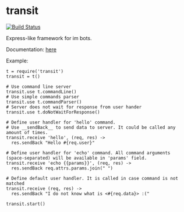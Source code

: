 transit
=======
[![Build Status](https://travis-ci.org/AlexeyGrishin/transit.png)](https://travis-ci.org/AlexeyGrishin/transit)

Express-like framework for im bots.

Documentation: [here](http://AlexeyGrishin.github.io/transit)

Example:
```
t = require('transit')
transit = t()

# Use command line server
transit.use t.commandLine()
# Use simple commands parser
transit.use t.commandParser()
# Server does not wait for response from user hander
transit.use t.doNotWaitForResponse()

# Define user handler for 'hello' command.
# Use __sendBack__ to send data to server. It could be called any amount of times.
transit.receive 'hello', (req, res) ->
  res.sendBack "Hello #{req.user}"

# Define user handler for 'echo' command. All command arguments (space-separated) will be available in 'params' field.
transit.receive 'echo {{params}}', (req, res) ->
  res.sendBack req.attrs.params.join(" ")

# Define default user handler. It is called in case command is not matched
transit.receive (req, res) ->
  res.sendBack "I do not know what is <#{req.data}> :("

transit.start()
```
